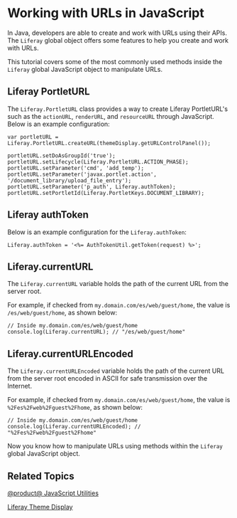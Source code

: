 # Working with URLs in JavaScript [](id=working-with-urls-in-javascript)

In Java, developers are able to create and work with URLs using their APIs. The 
`Liferay` global object offers some features to help you create and work with 
URLs.

This tutorial covers some of the most commonly used methods inside the 
`Liferay` global JavaScript object to manipulate URLs.

## Liferay PortletURL [](id=liferay-portlet-url)

The `Liferay.PortletURL` class provides a way to create Liferay PortletURL's 
such as the `actionURL`, `renderURL`, and `resourceURL` through JavaScript.
Below is an example configuration:

    var portletURL = Liferay.PortletURL.createURL(themeDisplay.getURLControlPanel());
    
    portletURL.setDoAsGroupId('true');
    portletURL.setLifecycle(Liferay.PortletURL.ACTION_PHASE);
    portletURL.setParameter('cmd', 'add_temp');
    portletURL.setParameter('javax.portlet.action', '/document_library/upload_file_entry');
    portletURL.setParameter('p_auth', Liferay.authToken);
    portletURL.setPortletId(Liferay.PortletKeys.DOCUMENT_LIBRARY);

## Liferay authToken [](id=liferay-auth-token)

Below is an example configuration for the `Liferay.authToken`:

    Liferay.authToken = '<%= AuthTokenUtil.getToken(request) %>';

## Liferay.currentURL [](id=liferay-current-url)

The `Liferay.currentURL` variable holds the path of the current URL from the 
server root.

For example, if checked from `my.domain.com/es/web/guest/home`, the value is
`/es/web/guest/home`, as shown below:

    // Inside my.domain.com/es/web/guest/home
    console.log(Liferay.currentURL); // "/es/web/guest/home"

## Liferay.currentURLEncoded [](id=liferay-current-url-encoded)

The `Liferay.currentURLEncoded` variable holds the path of the current URL from 
the server root encoded in ASCII for safe transmission over the Internet.

For example, if checked from `my.domain.com/es/web/guest/home`, the value is
`%2Fes%2Fweb%2Fguest%2Fhome`, as shown below:

    // Inside my.domain.com/es/web/guest/home
    console.log(Liferay.currentURLEncoded); // "%2Fes%2Fweb%2Fguest%2Fhome"
 
Now you know how to manipulate URLs using methods within the `Liferay` global 
JavaScript object.

## Related Topics

[@product@ JavaScript Utilities](https://dev.liferay.com/develop/tutorials/-/knowledge_base/7-0/javascript-utilities)

[Liferay Theme Display](https://dev.liferay.com/develop/tutorials/-/knowledge_base/7-0/liferay-themedisplay)
